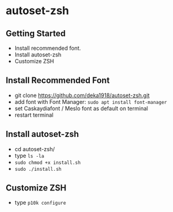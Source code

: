 # autoset-zsh


## Getting Started

- Install recommended font.
- Install autoset-zsh
- Customize ZSH 

## Install Recommended Font

- git clone https://github.com/deka1918/autoset-zsh.git 
- add font with Font Manager: `sudo apt install font-manager`
- set Caskaydiafont / Meslo font as default on terminal
- restart terminal

## Install autoset-zsh

- cd autoset-zsh/
- type `ls -la`
- `sudo chmod +x install.sh`
- `sudo ./install.sh`

## Customize ZSH

- type `p10k configure`
